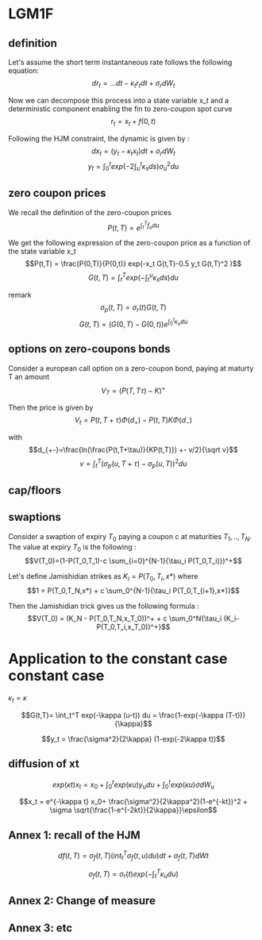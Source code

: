# LGM1F

## definition
Let's assume the short term instantaneous rate follows the following equation:
$$dr_t = ... dt - \kappa_t r_t dt + \sigma_r dW_t $$

Now we can decompose this process into a state variable x_t and a deterministic component enabling the fin to zero-coupon spot curve
$$r_t = x_t + f(0,t)$$

Following the HJM constraint, the dynamic is given by :
$$dx_t = (y_t - \kappa_t x_t) dt + \sigma_r dW_t$$
$$y_t = \int_0^t exp(-2 \int_u^t \kappa_s ds) \sigma_u^2 du$$

## zero coupon prices
We recall the definition of the zero-coupon prices
$$P(t,T) = e^{\int_t^T f_u du}$$

We get the following expression of the zero-coupon price as a function of the state variable x_t
$$P(t,T) = \frac{P(0,T)}{P(0,t)} exp(-x_t G(t,T)-0.5 y_t G(t,T)^2 )$$
$$G(t,T) = \int_t^T exp(-\int_t^u \kappa_s ds) du$$

remark
$$\sigma_p(t,T) = \sigma_r(t) G(t,T)$$
$$G(t,T)=(G(0,T)-G(0,t))e^{\int_0^t \kappa_u du}$$

## options on zero-coupons bonds
Consider a european call option on a zero-coupon bond, paying at maturty T an amount
$$V_T = (P(T,T\tau)-K)^+ $$

Then the price is given by
$$V_t = P(t,T+\tau)\Phi(d_+)-P(t,T)K\Phi(d_-) $$

with 
$$d_{+-}=\frac{ln(\frac{P(t,T+\tau)}{KP(t,T)}) +- v/2}{\sqrt v}$$
$$v = \int_t^T (\sigma_p(u,T+\tau)-\sigma_p(u,T))^2 du$$


## cap/floors

## swaptions

Consider a swaption of expiry $T_0$ paying a coupon c at maturities $T_1,..,T_N$. The value at expiry $T_0$ is the following :
$$V(T_0)=(1-P(T_0,T_1)-c \sum_{i=0}^{N-1}{\tau_i P(T_0,T_i)})^+$$

Let's define Jamishidian strikes as $K_i=P(T_0, T_i, x*)$ where
$$1 = P(T_0,T_N,x*) + c \sum_0^{N-1}{\tau_i P(T_0,T_{i+1},x*)}$$

Then the Jamishidian trick gives us the following formula :
$$V(T_0) = (K_N - P(T_0,T_N,x_T_0))^+ + c \sum_0^N{\tau_i (K_i-P(T_0,T_i,x_T_0))^+}$$
         
# Application to the constant case constant case
$\kappa_t = \kappa$

$$G(t,T)= \int_t^T exp(-\kappa (u-t)) du = \frac{1-exp(-\kappa (T-t))}{\kappa}$$

$$y_t = \frac{\sigma^2}{2\kappa} (1-exp(-2\kappa t))$$

## diffusion of xt

$$exp(\kappa t)x_t = x_0+\int_0^t exp(\kappa u) y_u du + \int_0^t exp(\kappa u) \sigma dW_u$$

$$x_t = e^{-\kappa t} x_0+ 
         \frac{\sigma^2}{2\kappa^2}(1-e^{-kt})^2 +
         \sigma \sqrt{\frac{1-e^{-2kt}}{2\kappa}}\epsilon$$

## Annex 1: recall of the HJM

$$ df(t,T)=\sigma_f(t,T) (int_t^T \sigma_f(t,u)du)dt+\sigma_f(t,T)dWt $$

$$ \sigma_f(t,T)= \sigma_r(t) exp(-\int_t^T \kappa_u du)$$

## Annex 2: Change of measure
## Annex 3: etc
